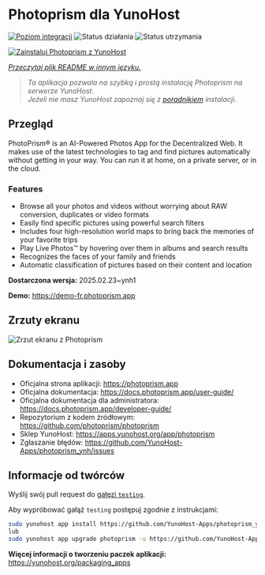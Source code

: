 <!--
To README zostało automatycznie wygenerowane przez <https://github.com/YunoHost/apps/tree/master/tools/readme_generator>
Nie powinno być ono edytowane ręcznie.
-->

# Photoprism dla YunoHost

[![Poziom integracji](https://apps.yunohost.org/badge/integration/photoprism)](https://ci-apps.yunohost.org/ci/apps/photoprism/)
![Status działania](https://apps.yunohost.org/badge/state/photoprism)
![Status utrzymania](https://apps.yunohost.org/badge/maintained/photoprism)

[![Zainstaluj Photoprism z YunoHost](https://install-app.yunohost.org/install-with-yunohost.svg)](https://install-app.yunohost.org/?app=photoprism)

*[Przeczytaj plik README w innym języku.](./ALL_README.md)*

> *Ta aplikacja pozwala na szybką i prostą instalację Photoprism na serwerze YunoHost.*  
> *Jeżeli nie masz YunoHost zapoznaj się z [poradnikiem](https://yunohost.org/install) instalacji.*

## Przegląd

PhotoPrism® is an AI-Powered Photos App for the Decentralized Web. It makes use of the latest technologies to tag and find pictures automatically without getting in your way. You can run it at home, on a private server, or in the cloud.

### Features

- Browse all your photos and videos without worrying about RAW conversion, duplicates or video formats
- Easily find specific pictures using powerful search filters
- Includes four high-resolution world maps to bring back the memories of your favorite trips
- Play Live Photos™ by hovering over them in albums and search results
- Recognizes the faces of your family and friends
- Automatic classification of pictures based on their content and location


**Dostarczona wersja:** 2025.02.23~ynh1

**Demo:** <https://demo-fr.photoprism.app>

## Zrzuty ekranu

![Zrzut ekranu z Photoprism](./doc/screenshots/photoprism.jpg)

## Dokumentacja i zasoby

- Oficjalna strona aplikacji: <https://photoprism.app>
- Oficjalna dokumentacja: <https://docs.photoprism.app/user-guide/>
- Oficjalna dokumentacja dla administratora: <https://docs.photoprism.app/developer-guide/>
- Repozytorium z kodem źródłowym: <https://github.com/photoprism/photoprism>
- Sklep YunoHost: <https://apps.yunohost.org/app/photoprism>
- Zgłaszanie błędów: <https://github.com/YunoHost-Apps/photoprism_ynh/issues>

## Informacje od twórców

Wyślij swój pull request do [gałęzi `testing`](https://github.com/YunoHost-Apps/photoprism_ynh/tree/testing).

Aby wypróbować gałąź `testing` postępuj zgodnie z instrukcjami:

```bash
sudo yunohost app install https://github.com/YunoHost-Apps/photoprism_ynh/tree/testing --debug
lub
sudo yunohost app upgrade photoprism -u https://github.com/YunoHost-Apps/photoprism_ynh/tree/testing --debug
```

**Więcej informacji o tworzeniu paczek aplikacji:** <https://yunohost.org/packaging_apps>
